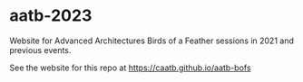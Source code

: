 # aatb-2023
Website for Advanced Architectures Birds of a Feather sessions in 2021 and previous events.

See the website for this repo at https://caatb.github.io/aatb-bofs
